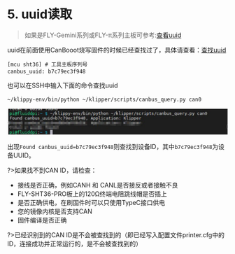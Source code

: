 # 5. uuid读取

> 如果是FLY-Gemini系列或FLY-π系列主板可参考:[查看uuid](/advanced/can?id=查看can-uuid "点击即可跳转")

uuid在前面使用CanBooot烧写固件的时候已经查找过了，具体请查看：[查找uuid](/board/fly_sht_v2/flash?id=_2-查找uuid "点击即可跳转")

```
[mcu sht36] # 工具主板序列号
canbus_uuid: b7c79ec3f948
```

也可以在SSH中输入下面的命令查找uuid

```
~/klippy-env/bin/python ~/klipper/scripts/canbus_query.py can0
```

![uuid](../../images/boards/fly_sht36_42/uuid.png)

出现``Found canbus_uuid=b7c79ec3f948``则查找到设备ID，其中``b7c79ec3f948``为设备UUID。

?>如果找不到CAN ID，请检查：

* 接线是否正确，例如CANH 和 CANL是否接反或者接触不良
* FLY-SHT36-PRO板上的120Ω终端电阻跳线帽是否插上
* 是否正确供电，在刷固件时可以只使用TypeC接口供电
* 您的镜像内核是否支持CAN
* 固件编译是否正确

?>已经识别到的CAN ID是不会被查找到的（即已经写入配置文件printer.cfg中的ID，连接成功并正常运行的，是不会被查找到的）
